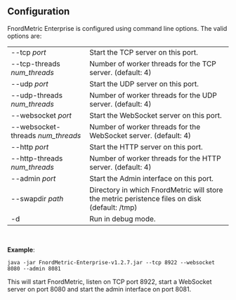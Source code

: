 Configuration
-------------

FnordMetric Enterprise is configured using command line options. The valid options are:

<table>
  <tr>
    <td>--tcp <i>port</i></th>
    <td>
      Start the TCP server on this port.
    </td>
  </tr>
  <tr>
    <td>--tcp-threads <i>num_threads</i></th>
    <td>
      Number of worker threads for the TCP server. (default: 4)
    </td>
  </tr>
  <tr>
    <td>--udp <i>port</i></th>
    <td>
      Start the UDP server on this port.
    </td>
  </tr>
  <tr>
    <td>--udp-threads <i>num_threads</i></th>
    <td>
      Number of worker threads for the UDP server. (default: 4)
    </td>
  </tr>
  <tr>
    <td>--websocket <i>port</i></th>
    <td>
      Start the WebSocket server on this port.
    </td>
  </tr>
  <tr>
    <td>--websocket-threads <i>num_threads</i></th>
    <td>
      Number of worker threads for the WebSocket server. (default: 4)
    </td>
  </tr>
  <tr>
    <td>--http <i>port</i></th>
    <td>
      Start the HTTP server on this port.
    </td>
  </tr>
  <tr>
    <td>--http-threads <i>num_threads</i></th>
    <td>
      Number of worker threads for the HTTP server. (default: 4)
    </td>
  </tr>
  <tr>
    <td>--admin <i>port</i></th>
    <td>
      Start the Admin interface on this port.
    </td>
  </tr>
  <tr>
    <td>--swapdir <i>path</i></th>
    <td>
      Directory in which FnordMetric will store the metric peristence files on disk (default: /tmp)
    </td>
  </tr>
  <tr>
    <td>-d</th>
    <td>
      Run in debug mode.
    </td>
  </tr>
</table>
<br />

**Example**:

    java -jar FnordMetric-Enterprise-v1.2.7.jar --tcp 8922 --websocket 8080 --admin 8081

This will start FnordMetric, listen on TCP port 8922, start a WebSocket server on port
8080 and start the admin interface on port 8081.
